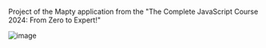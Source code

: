 Project of the Mapty application from the "The Complete JavaScript Course 2024: From Zero to Expert!"

![image](https://github.com/DanielKohl1991/Mapty-project-from-JS-course/assets/67060562/684ee29e-9752-4d7d-b3ba-a2510f0963bd)

